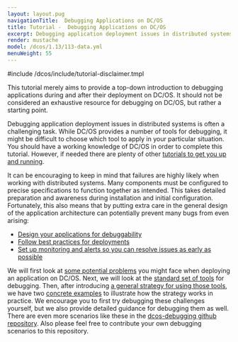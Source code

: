 ```yaml
---
layout: layout.pug
navigationTitle:  Debugging Applications on DC/OS
title: Tutorial -  Debugging Applications on DC/OS
excerpt: Debugging application deployment issues in distributed systems
render: mustache
model: /dcos/1.13/113-data.yml
menuWeight: 55
---
```


<!-- i. Support Disclaimer -->

#include /dcos/include/tutorial-disclaimer.tmpl

<!-- ii. Intro/Set Expectations for this Tutorial -->

This tutorial merely aims to provide a top-down introduction to debugging applications during and after their deployment on DC/OS. It should not be considered an exhaustive resource for debugging on DC/OS, but rather a starting point.

Debugging application deployment issues in distributed systems is often a challenging task. While DC/OS provides a number of tools for debugging, it might be difficult to choose which tool to apply in your particular situation. You should have a working knowledge of DC/OS in order to complete this tutorial. However, if needed there are plenty of other [tutorials to get you up and running](/latest/tutorials/).

It can be encouraging to keep in mind that failures are highly likely when working with distributed systems. Many components must be configured to precise specifications to function together as intended. This takes detailed  preparation and awareness during installation and initial configuration. Fortunately, this also means that by putting extra care in the general design of the application architecture can potentially prevent many bugs from even arising:

- [Design your applications for debuggability](https://schd.ws/hosted_files/mesosconeu17/a6/MesosCon%20EU%202017%20University%20Slides.pdf)
- [Follow best practices for deployments](https://mesosphere.com/blog/improving-your-deployments/)
- [Set up monitoring and alerts so you can resolve issues as early as possible](/1.13/cli/command-reference/dcos-node/dcos-node-diagnostics/)

We will first look at [some potential problems](/tutorials/dcos-debug/problems/) you might face when deploying an application on DC/OS. Next, we will look at the [standard set of tools](/tutorials/dcos-debug/tools/) for debugging. Then, after introducing [a general strategy for using those tools](/tutorials/dcos-debug/gen-strat/), we have two [concrete examples](/tutorials/dcos-debug/scenarios/) to illustrate how the strategy works in practice. We encourage you to first try debugging these challenges yourself, but we also provide detailed guidance for debugging them as well. There are even more scenarios like these in the [dcos-debugging github repository](https://github.com/dcos-labs/dcos-debugging/tree/master/1.10/). Also please feel free to contribute your own debugging scenarios to this repository.
